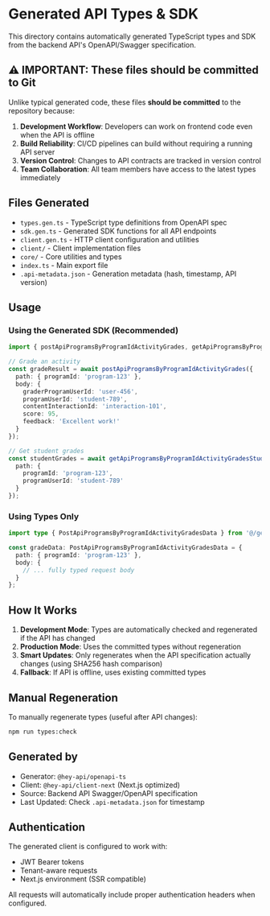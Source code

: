 # Generated API Types & SDK

This directory contains automatically generated TypeScript types and SDK from the backend API's OpenAPI/Swagger
specification.

## ⚠️ IMPORTANT: These files should be committed to Git

Unlike typical generated code, these files **should be committed** to the repository because:

1. **Development Workflow**: Developers can work on frontend code even when the API is offline
2. **Build Reliability**: CI/CD pipelines can build without requiring a running API server
3. **Version Control**: Changes to API contracts are tracked in version control
4. **Team Collaboration**: All team members have access to the latest types immediately

## Files Generated

- `types.gen.ts` - TypeScript type definitions from OpenAPI spec
- `sdk.gen.ts` - Generated SDK functions for all API endpoints
- `client.gen.ts` - HTTP client configuration and utilities
- `client/` - Client implementation files
- `core/` - Core utilities and types
- `index.ts` - Main export file
- `.api-metadata.json` - Generation metadata (hash, timestamp, API version)

## Usage

### Using the Generated SDK (Recommended)

```typescript
import { postApiProgramsByProgramIdActivityGrades, getApiProgramsByProgramIdActivityGradesStudentByProgramUserId } from '@/generated';

// Grade an activity
const gradeResult = await postApiProgramsByProgramIdActivityGrades({
  path: { programId: 'program-123' },
  body: {
    graderProgramUserId: 'user-456',
    programUserId: 'student-789',
    contentInteractionId: 'interaction-101',
    score: 95,
    feedback: 'Excellent work!'
  }
});

// Get student grades
const studentGrades = await getApiProgramsByProgramIdActivityGradesStudentByProgramUserId({
  path: {
    programId: 'program-123',
    programUserId: 'student-789'
  }
});
```

### Using Types Only

```typescript
import type { PostApiProgramsByProgramIdActivityGradesData } from '@/generated/types.gen';

const gradeData: PostApiProgramsByProgramIdActivityGradesData = {
  path: { programId: 'program-123' },
  body: {
    // ... fully typed request body
  }
};
```

## How It Works

1. **Development Mode**: Types are automatically checked and regenerated if the API has changed
2. **Production Mode**: Uses the committed types without regeneration
3. **Smart Updates**: Only regenerates when the API specification actually changes (using SHA256 hash comparison)
4. **Fallback**: If API is offline, uses existing committed types

## Manual Regeneration

To manually regenerate types (useful after API changes):

```bash
npm run types:check
```

## Generated by

- Generator: `@hey-api/openapi-ts`
- Client: `@hey-api/client-next` (Next.js optimized)
- Source: Backend API Swagger/OpenAPI specification
- Last Updated: Check `.api-metadata.json` for timestamp

## Authentication

The generated client is configured to work with:

- JWT Bearer tokens
- Tenant-aware requests
- Next.js environment (SSR compatible)

All requests will automatically include proper authentication headers when configured.
